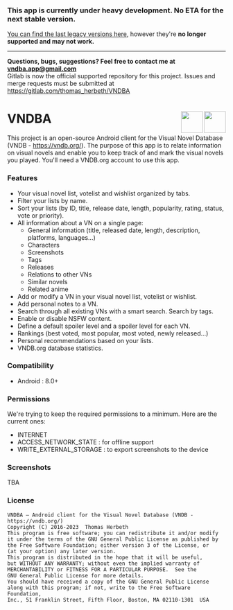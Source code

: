 ### **This app is currently under heavy development. No ETA for the next stable version.**
[You can find the last legacy versions here](https://gitlab.com/thomas_herbeth/VNDBA/-/releases), however they're **no longer supported and may not work.**

-----

**Questions, bugs, suggestions? Feel free to contact me at vndba.app@gmail.com**  
Gitlab is now the official supported repository for this project. Issues and merge requests must be submitted at https://gitlab.com/thomas_herbeth/VNDBA

# VNDBA <img src="http://image.noelshack.com/fichiers/2018/44/7/1541340096-ic-launcher-web.png" height="50" align="right"/><a href="https://play.google.com/store/apps/details?id=com.booboot.vndbandroid"><img src="http://image.noelshack.com/fichiers/2017/12/1490206761-google-play-badge.png" height="50" align="right"/></a>

This project is an open-source Android client for the Visual Novel Database (VNDB - https://vndb.org/). The purpose of this app is to relate information on visual novels and enable you to keep track of and mark the visual novels you played. You'll need a VNDB.org account to use this app.

### Features
- Your visual novel list, votelist and wishlist organized by tabs.
- Filter your lists by name.
- Sort your lists (by ID, title, release date, length, popularity, rating, status, vote or priority).
- All information about a VN on a single page:
    - General information (title, released date, length, description, platforms, languages...)
    - Characters
    - Screenshots
    - Tags
    - Releases
    - Relations to other VNs
    - Similar novels
    - Related anime
- Add or modify a VN in your visual novel list, votelist or wishlist.
- Add personal notes to a VN.
- Search through all existing VNs with a smart search. Search by tags.
- Enable or disable NSFW content.
- Define a default spoiler level and a spoiler level for each VN.
- Rankings (best voted, most popular, most voted, newly released...)
- Personal recommendations based on your lists.
- VNDB.org database statistics.

### Compatibility
- Android : 8.0+

### Permissions
We're trying to keep the required permissions to a minimum. Here are the current ones:
- INTERNET
- ACCESS_NETWORK_STATE : for offline support
- WRITE_EXTERNAL_STORAGE : to export screenshots to the device

### Screenshots
TBA

### License
```
VNDBA ‒ Android client for the Visual Novel Database (VNDB - https://vndb.org/)
Copyright (C) 2016-2023  Thomas Herbeth
This program is free software; you can redistribute it and/or modify
it under the terms of the GNU General Public License as published by
the Free Software Foundation; either version 3 of the License, or
(at your option) any later version.
This program is distributed in the hope that it will be useful,
but WITHOUT ANY WARRANTY; without even the implied warranty of
MERCHANTABILITY or FITNESS FOR A PARTICULAR PURPOSE.  See the
GNU General Public License for more details.
You should have received a copy of the GNU General Public License
along with this program; if not, write to the Free Software Foundation,
Inc., 51 Franklin Street, Fifth Floor, Boston, MA 02110-1301  USA
```